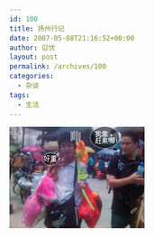 ```yaml
---
id: 100
title: 扬州行记
date: 2007-05-08T21:16:52+00:00
author: 愆伏
layout: post
permalink: /archives/100
categories:
  - 杂谈
tags:
  - 生活
---
```

![yangzhou](/wp-content/uploads/200705/08_212004_.jpg)
